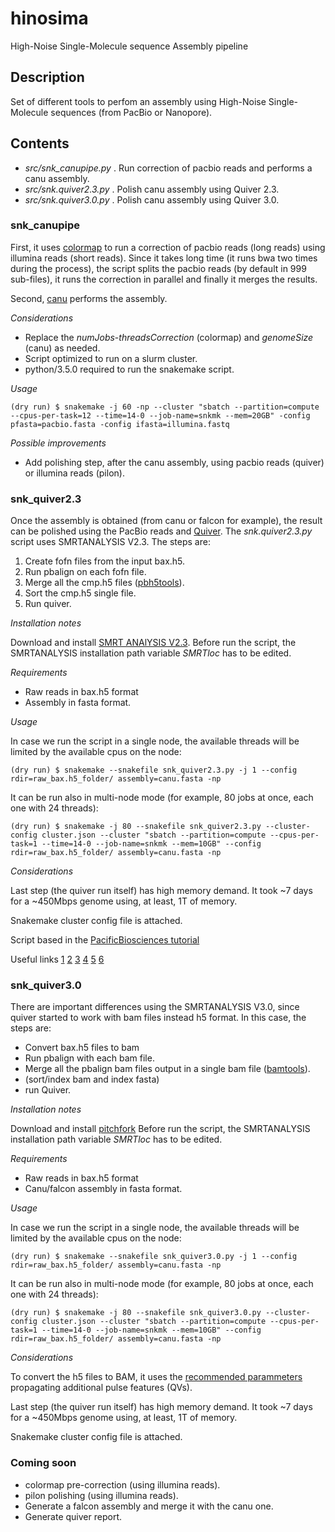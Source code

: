 # hinosima
High-Noise Single-Molecule sequence Assembly pipeline

## Description 

Set of different tools to perfom an assembly using High-Noise Single-Molecule sequences (from PacBio or Nanopore).

## Contents

* _src/snk_canupipe.py_ . Run correction of pacbio reads and performs a canu assembly.
* _src/snk.quiver2.3.py_ . Polish canu assembly using Quiver 2.3.
* _src/snk.quiver3.0.py_ . Polish canu assembly using Quiver 3.0.

### snk_canupipe

First, it uses [colormap](https://github.com/cchauve/CoLoRMap) to run a correction of pacbio reads (long reads) using illumina reads (short reads). Since it takes long time (it runs bwa two times during the process), the script splits the pacbio reads (by default in 999 sub-files), it runs the correction in parallel and finally it merges the results.

Second, [canu](https://github.com/marbl/canu) performs the assembly.

_Considerations_

- Replace the _numJobs_-_threadsCorrection_ (colormap) and _genomeSize_ (canu) as needed.
- Script optimized to run on a slurm cluster.
- python/3.5.0 required to run the snakemake script.

_Usage_

```{bash}
(dry run) $ snakemake -j 60 -np --cluster "sbatch --partition=compute --cpus-per-task=12 --time=14-0 --job-name=snkmk --mem=20GB" -config pfasta=pacbio.fasta -config ifasta=illumina.fastq   
```

_Possible improvements_

- Add polishing step, after the canu assembly, using pacbio reads (quiver) or illumina reads (pilon).

### snk_quiver2.3

Once the assembly is obtained (from canu or falcon for example), the result can be polished using the PacBio reads and [Quiver](https://github.com/PacificBiosciences/GenomicConsensus). The _snk.quiver2.3.py_ script uses SMRTANALYSIS V2.3. The steps are:

 1. Create fofn files from the input bax.h5.
 2. Run pbalign on each fofn file.
 3. Merge all the cmp.h5 files ([pbh5tools](https://github.com/PacificBiosciences/pbh5tools/blob/master/doc/index.rst)).
 4. Sort the cmp.h5 single file.
 5. Run quiver.

_Installation notes_

Download and install [SMRT ANAlYSIS V2.3](http://www.pacb.com/support/software-downloads/).
Before run the script, the SMRTANALYSIS installation path variable _SMRTloc_ has to be edited.

_Requirements_

 - Raw reads in bax.h5 format
 - Assembly in fasta format.

_Usage_

In case we run the script in a single node, the available threads will be limited by the available cpus on the node:
```{bash}
(dry run) $ snakemake --snakefile snk_quiver2.3.py -j 1 --config rdir=raw_bax.h5_folder/ assembly=canu.fasta -np
 ```
It can be run also in multi-node mode (for example, 80 jobs at once, each one with 24 threads):
```{bash}
(dry run) $ snakemake -j 80 --snakefile snk_quiver2.3.py --cluster-config cluster.json --cluster "sbatch --partition=compute --cpus-per-task=1 --time=14-0 --job-name=snkmk --mem=10GB" --config rdir=raw_bax.h5_folder/ assembly=canu.fasta -np
```
_Considerations_

Last step (the quiver run itself) has high memory demand. It took ~7 days for a ~450Mbps genome using, at least, 1T of memory.

Snakemake cluster config file is attached.

Script based in the [PacificBiosciences tutorial](https://github.com/PacificBiosciences/pbalign/wiki/Tutorial:-How-to-divide-and-conquer-large-RSII-dataset-using-pbalign-and-blasr-in-SMRTAnalysis-2.3-(and-previous-version))

Useful links [1](https://github.com/PacificBiosciences/GenomicConsensus/blob/master/doc/HowTo.rst) [2](https://github.com/PacificBiosciences/GenomicConsensus/blob/master/doc/HowTo.rst) [3](https://github.com/PacificBiosciences/FALCON/issues/304) [4](https://github.com/PacificBiosciences/pbalign/issues/16) [5](https://github.com/PacificBiosciences/pbalign/issues/67) [6](https://github.com/PacificBiosciences/FALCON_unzip/issues/12)

### snk_quiver3.0

There are important differences using the SMRTANALYSIS V3.0, since quiver started to work with bam files instead h5 format. In this case, the steps are:

 - Convert bax.h5 files to bam
 - Run pbalign with each bam file.
 - Merge all the pbalign bam files output in a single bam file ([bamtools](https://github.com/PacificBiosciences/PacBioFileFormats/wiki/BAM-recipes)). 
 - (sort/index bam and index fasta)
 - run Quiver.

_Installation notes_

Download and install [pitchfork](https://github.com/PacificBiosciences/pitchfork/)
Before run the script, the SMRTANALYSIS installation path variable _SMRTloc_ has to be edited.

_Requirements_

 - Raw reads in bax.h5 format
 - Canu/falcon assembly in fasta format.
 
_Usage_

In case we run the script in a single node, the available threads will be limited by the available cpus on the node:
```{bash}
(dry run) $ snakemake --snakefile snk_quiver3.0.py -j 1 --config rdir=raw_bax.h5_folder/ assembly=canu.fasta -np
 ```
It can be run also in multi-node mode (for example, 80 jobs at once, each one with 24 threads):
```{bash}
(dry run) $ snakemake -j 80 --snakefile snk_quiver3.0.py --cluster-config cluster.json --cluster "sbatch --partition=compute --cpus-per-task=1 --time=14-0 --job-name=snkmk --mem=10GB" --config rdir=raw_bax.h5_folder/ assembly=canu.fasta -np
```
_Considerations_

To convert the h5 files to BAM, it uses the [recommended parammeters](https://github.com/PacificBiosciences/blasr/wiki/bax2bam-wiki:-installation,-basic-usage-and-FAQ) propagating additional pulse features (QVs).

Last step (the quiver run itself) has high memory demand. It took ~7 days for a ~450Mbps genome using, at least, 1T of memory.

Snakemake cluster config file is attached.

### Coming soon

 - colormap pre-correction (using illumina reads).
 - pilon polishing (using illumina reads).
 - Generate a falcon assembly and merge it with the canu one.
 - Generate quiver report.
 


